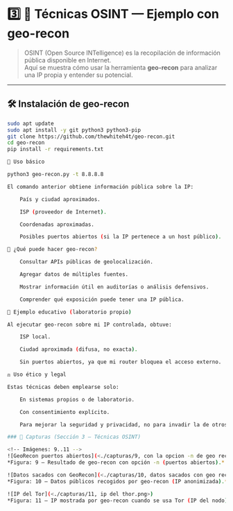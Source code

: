 # 3️⃣ 🧩 Técnicas OSINT — Ejemplo con geo-recon

> OSINT (Open Source INTelligence) es la recopilación de información pública disponible en Internet.  
> Aquí se muestra cómo usar la herramienta **geo-recon** para analizar una IP propia y entender su potencial.

---

## 🛠️ Instalación de geo-recon

```bash
sudo apt update
sudo apt install -y git python3 python3-pip
git clone https://github.com/thewhiteh4t/geo-recon.git
cd geo-recon
pip install -r requirements.txt

🚀 Uso básico

python3 geo-recon.py -t 8.8.8.8

El comando anterior obtiene información pública sobre la IP:

    País y ciudad aproximados.

    ISP (proveedor de Internet).

    Coordenadas aproximadas.

    Posibles puertos abiertos (si la IP pertenece a un host público).

🔎 ¿Qué puede hacer geo-recon?

    Consultar APIs públicas de geolocalización.

    Agregar datos de múltiples fuentes.

    Mostrar información útil en auditorías o análisis defensivos.

    Comprender qué exposición puede tener una IP pública.

🧠 Ejemplo educativo (laboratorio propio)

Al ejecutar geo-recon sobre mi IP controlada, obtuve:

    ISP local.

    Ciudad aproximada (difusa, no exacta).

    Sin puertos abiertos, ya que mi router bloquea el acceso externo.

⚖️ Uso ético y legal

Estas técnicas deben emplearse solo:

    En sistemas propios o de laboratorio.

    Con consentimiento explícito.

    Para mejorar la seguridad y privacidad, no para invadir la de otros.

### 📸 Capturas (Sección 3 — Técnicas OSINT)

<!-- Imágenes: 9..11 -->
![GeoRecon puertos abiertos](<./capturas/9, con la opcion -n de geo recon=p.abiertos.png>)  
*Figura: 9 — Resultado de geo-recon con opción -n (puertos abiertos).*

![Datos sacados con GeoRecon](<./capturas/10, datos sacados con geo recon.png>)  
*Figura: 10 — Datos públicos recogidos por geo-recon (IP anonimizada).*

![IP del Tor](<./capturas/11, ip del thor.png>)  
*Figura: 11 — IP mostrada por geo-recon cuando se usa Tor (IP del nodo).*
